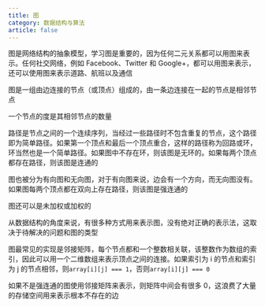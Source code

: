 ```yaml
---
title: 图
category: 数据结构与算法
article: false
---
```


图是网络结构的抽象模型，学习图是重要的，因为任何二元关系都可以用图来表示。任何社交网络，例如 Facebook、Twitter 和 Google+，都可以用图来表示，还可以使用图来表示道路、航班以及通信

图是一组由边连接的节点（或顶点）组成的，由一条边连接在一起的节点是相邻节点

一个节点的度是其相邻节点的数量

路径是节点之间的一个连续序列，当经过一些路径时不包含重复的节点，这个路径即为简单路径。如果第一个顶点和最后一个顶点重合，这样的路径称为回路或环，环当然也是一个简单路径。如果图中不存在环，则该图是无环的。如果每两个顶点都存在路径，则该图是连通的

图也被分为有向图和无向图，对于有向图来说，边会有一个方向，而无向图没有。如果图每两个顶点都在双向上存在路径，则该图是强连通的

图还可以是未加权或加权的

从数据结构的角度来说，有很多种方式用来表示图，没有绝对正确的表示法，这取决于待解决的问题和图的类型

图最常见的实现是邻接矩阵，每个节点都和一个整数相关联，该整数作为数组的索引，因此可以用一个二维数组来表示顶点之间的连接。如果索引为 i 的节点和索引为 j 的节点相邻，则`array[i][j] === 1`，否则`array[i][j] === 0`

如果不是强连通的图使用邻接矩阵来表示，则矩阵中间会有很多 0，这浪费了大量的存储空间用来表示根本不存在的边

<!-- to be updated -->
